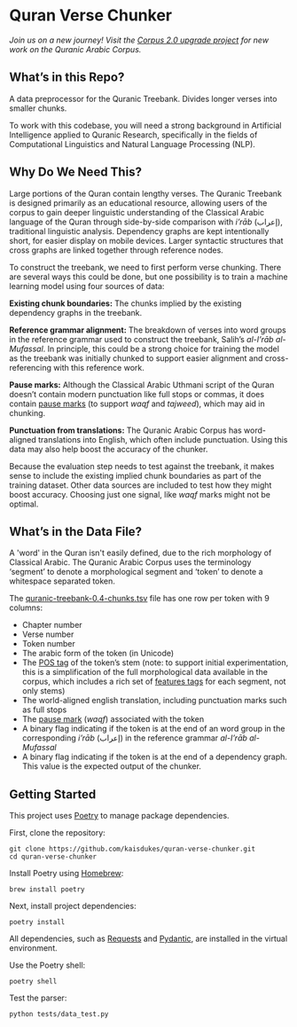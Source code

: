 # Quran Verse Chunker

*Join us on a new journey! Visit the [Corpus 2.0 upgrade project](https://github.com/kaisdukes/quranic-corpus) for new work on the Quranic Arabic Corpus.*

## What’s in this Repo?

A data preprocessor for the Quranic Treebank. Divides longer verses into smaller chunks.

To work with this codebase, you will need a strong background in Artificial Intelligence applied to Quranic Research, specifically in the fields of Computational Linguistics and Natural Language Processing (NLP).

## Why Do We Need This?

Large portions of the Quran contain lengthy verses. The Quranic Treebank is designed primarily as an educational resource, allowing users of the corpus to gain deeper linguistic understanding of the Classical Arabic language of the Quran through side-by-side comparison with *i’rāb* (إعراب), traditional linguistic analysis. Dependency graphs are kept intentionally short, for easier display on mobile devices. Larger syntactic structures that cross graphs are linked together through reference nodes.

To construct the treebank, we need to first perform verse chunking. There are several ways this could be done, but one possibility is to train a machine learning model using four sources of data:

**Existing chunk boundaries:** The chunks implied by the existing dependency graphs in the treebank.

**Reference grammar alignment:** The breakdown of verses into word groups in the reference grammar used to construct the treebank, Salih’s *al-I’rāb al-Mufassal*. In principle, this could be a strong choice for training the model as the treebank was initially chunked to support easier alignment and cross-referencing with this reference work.

**Pause marks:** Although the Classical Arabic Uthmani script of the Quran doesn’t contain modern punctuation like full stops or commas, it does contain [pause marks](https://corpus.quran.com/documentation/pausemarks.jsp) (to support *waqf* and *tajweed*), which may aid in chunking.

**Punctuation from translations:** The Quranic Arabic Corpus has word-aligned translations into English, which often include punctuation. Using this data may also help boost the accuracy of the chunker.

Because the evaluation step needs to test against the treebank, it makes sense to include the existing implied chunk boundaries as part of the training dataset. Other data sources are included to test how they might boost accuracy. Choosing just one signal, like *waqf* marks might not be optimal.

## What’s in the Data File?

A 'word' in the Quran isn't easily defined, due to the rich morphology of Classical Arabic. The Quranic Arabic Corpus uses the terminology ‘segment’ to denote a morphological segment and ‘token’ to denote a whitespace separated token.

The [quranic-treebank-0.4-chunks.tsv](https://github.com/kaisdukes/quran-verse-chunker/tree/main/data) file has one row per token with 9 columns:

* Chapter number
* Verse number
* Token number
* The arabic form of the token (in Unicode)
* The [POS tag](https://corpus.quran.com/documentation/tagset.jsp) of the token’s stem (note: to support initial experimentation, this is a simplification of the full morphological data available in the corpus, which includes a rich set of [features tags](https://corpus.quran.com/documentation/morphologicalfeatures.jsp) for each segment, not only stems)
* The world-aligned english translation, including punctuation marks such as full stops
* The [pause mark](https://corpus.quran.com/documentation/pausemarks.jsp) (*waqf*) associated with the token
* A binary flag indicating if the token is at the end of an word group in the corresponding *i’rāb* (إعراب) in the reference grammar *al-I’rāb al-Mufassal*
* A binary flag indicating if the token is at the end of a dependency graph. This value is the expected output of the chunker.

## Getting Started

This project uses [Poetry](https://python-poetry.org) to manage package dependencies.

First, clone the repository:

```
git clone https://github.com/kaisdukes/quran-verse-chunker.git
cd quran-verse-chunker
```

Install Poetry using [Homebrew](https://brew.sh):

```
brew install poetry
```

Next, install project dependencies:

```
poetry install
```

All dependencies, such as [Requests](https://requests.readthedocs.io/en/latest) and [Pydantic](https://github.com/pydantic/pydantic), are installed in the virtual environment.

Use the Poetry shell:

```
poetry shell
```

Test the parser:

```
python tests/data_test.py
```